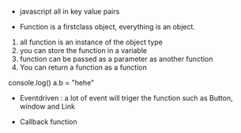 * javascript all in key value pairs

* Function is a firstclass object, everything is an object.
1) all function is an instance of the object type
2) you can store the function in a variable
3) function can be passed as a parameter as another function
4) You can return a function as a function

console.log()
a.b = "hehe"

* Eventdriven : a lot of event will triger the function such as Button, window and Link

* Callback function
